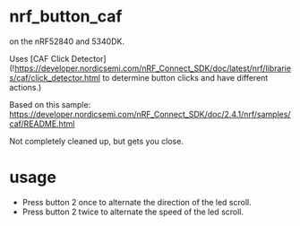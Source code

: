 # nrf_button_caf

on the nRF52840 and 5340DK.

Uses [CAF Click Detector](!https://developer.nordicsemi.com/nRF_Connect_SDK/doc/latest/nrf/libraries/caf/click_detector.html to determine button clicks and have different actions.)

Based on this sample: https://developer.nordicsemi.com/nRF_Connect_SDK/doc/2.4.1/nrf/samples/caf/README.html

Not completely cleaned up, but gets you close.

# usage

- Press button 2 once to alternate the direction of the led scroll.
- Press button 2 twice to alternate the speed of the led scroll.



